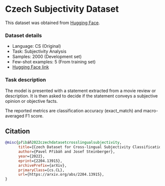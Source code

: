 # Czech Subjectivity Dataset

This dataset was obtained from [Hugging Face](https://huggingface.co/datasets/pauli31/czech-subjectivity-dataset).

### Dataset details

- Language: CS (Original)
- Task: Subjectivity Analysis
- Samples: 2000 (Development set)
- Few-shot examples: 5 (From training set)
- [Hugging Face link](https://huggingface.co/datasets/pauli31/czech-subjectivity-dataset)

### Task description

The model is presented with a statement extracted from a movie review or description. It is then asked to decide if the statement conveys a subjective opinion or objective facts.

The reported metrics are classification accuracy (exact_match) and macro-averaged F1 score.

## Citation

```bibtex
@misc{přibáň2022czechdatasetcrosslingualsubjectivity,
      title={Czech Dataset for Cross-lingual Subjectivity Classification}, 
      author={Pavel Přibáň and Josef Steinberger},
      year={2022},
      eprint={2204.13915},
      archivePrefix={arXiv},
      primaryClass={cs.CL},
      url={https://arxiv.org/abs/2204.13915}, 
}
```
